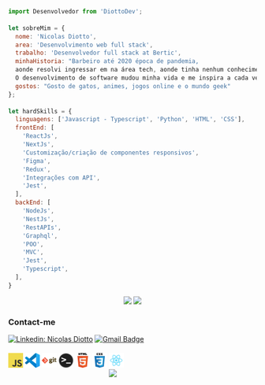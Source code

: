  
  ```js
import Desenvolvedor from 'DiottoDev';

let sobreMim = {
    nome: 'Nicolas Diotto',
    area: 'Desenvolvimento web full stack',
    trabalho: 'Desenvolvedor full stack at Bertic',
    minhaHistoria: "Barbeiro até 2020 época de pandemia, 
    aonde resolvi ingressar em na área tech, aonde tinha nenhum conhecimento, mas era fascinado. 
    O desenvolvimento de software mudou minha vida e me inspira a cada vez mais a novos desafios.",
    gostos: "Gosto de gatos, animes, jogos online e o mundo geek"
  };

let hardSkills = {
    linguagens: ['Javascript - Typescript', 'Python', 'HTML', 'CSS'],
    frontEnd: [
      'ReactJs',
      'NextJs',
      'Customização/criação de componentes responsivos',
      'Figma',
      'Redux',
      'Integrações com API',
      'Jest',
    ],
    backEnd: [
      'NodeJs',
      'NestJs',
      'RestAPIs',
      'Graphql',
      'POO',
      'MVC',
      'Jest',
      'Typescript',
    ],
  }
```
<div align="center">
  <img height="180em" src="https://github-readme-stats.vercel.app/api?username=Diotto6&show_icons=true&theme=tokyonight&include_all_commits=true&count_private=true"/>
  <img height="180em" src="https://github-readme-stats.vercel.app/api/top-langs/?username=Diotto6&layout=compact&langs_count=7&theme=tokyonight"/>
</div>
<h3> Contact-me </h3>

[![Linkedin: Nicolas Diotto](https://img.shields.io/badge/-NicolasDiotto-blue?style=flat-square&logo=Linkedin&logoColor=white&link=https://www.linkedin.com/in/nicolas-diotto-741404218/)](https://www.linkedin.com/in/nicolas-diotto-741404218/)
[![Gmail Badge](https://img.shields.io/badge/-nicolasdiottodev@gmail.com-006bed?style=flat-square&logo=Gmail&logoColor=white&link=mailto:nicolasdiottodev@gmail.com)](mailto:nicolasdiottodev@gmail.com)

<div style="margin-top:20px;">
<code><img height="30" src="https://raw.githubusercontent.com/github/explore/80688e429a7d4ef2fca1e82350fe8e3517d3494d/topics/javascript/javascript.png"></code>
<code><img height="30" src="https://raw.githubusercontent.com/github/explore/80688e429a7d4ef2fca1e82350fe8e3517d3494d/topics/visual-studio-code/visual-studio-code.png"></code>
<code><img height="30" src="https://raw.githubusercontent.com/github/explore/80688e429a7d4ef2fca1e82350fe8e3517d3494d/topics/git/git.png"></code>
<code><img height="30" src="https://raw.githubusercontent.com/github/explore/80688e429a7d4ef2fca1e82350fe8e3517d3494d/topics/terminal/terminal.png"></code>
<code><img height="30" src="https://raw.githubusercontent.com/github/explore/80688e429a7d4ef2fca1e82350fe8e3517d3494d/topics/html/html.png"></code>
<code><img height="30" src="https://raw.githubusercontent.com/github/explore/80688e429a7d4ef2fca1e82350fe8e3517d3494d/topics/css/css.png"></code>
<code><img height="30" src="https://raw.githubusercontent.com/github/explore/80688e429a7d4ef2fca1e82350fe8e3517d3494d/topics/react/react.png"></code>
<img align="right" width="300" src="https://i2.wp.com/allhtaccess.info/wp-content/uploads/2018/03/programming.gif?fit=1281%2C716&ssl=1" />
 </div>
